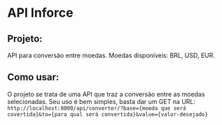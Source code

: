 # API Inforce

## Projeto: 
API para conversão entre moedas. Moedas disponíveis: BRL, USD, EUR.

## Como usar:
O projeto se trata de uma API que traz a conversão entre as moedas selecionadas.
Seu uso é bem simples, basta dar um GET na URL: ```http://localhost:8000/api/converter/?base={moeda que será covertida}&to={para qual será convertida}&value={valor-desejado}```


